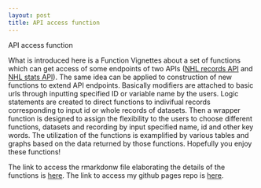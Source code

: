 ```yaml
---
layout: post
title: API access function
---
```

API access function

What is introduced here is a Function  Vignettes about a set of functions which can get access of some endpoints of two APIs ([NHL records API](https://gitlab.com/dword4/nhlapi/-/blob/master/records-api.md) and [NHL stats API](https://gitlab.com/dword4/nhlapi/-/blob/master/stats-api.md)). The same idea can be applied to construction of new functions to extend API endpoints. Basically modifiers are attached to basic urls through inputting specified ID or variable name by the users. Logic statements are created to direct functions to indivifual records corresponding to input id or whole records of datasets. Then a wrapper function is designed to assign the flexibility to the users to choose different functions, datasets and recording by input specified name, id and other key words. The utilization of the functions is examplified by various tables and graphs based on the data returned by  those functions. Hopefully you enjoy these functions! 

The link to access the rmarkdonw file  elaborating the details of the functions is [here](https://jingj-li.github.io/Project-1/).
The link to access my github pages repo is [here](https://github.com/JingJ-Li).
